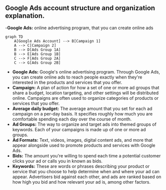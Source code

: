 ## Google Ads account structure and organization explanation.

-**Google Ads:** online advertising program, that you can create online ads


```mermaid
graph TD
    A[Google Ads Account] --> B[Campaign 1]
    A --> C[Campaign 2]
    B --> D[Ads Group 1A]
    B --> E[Ads Group 1B]
    C --> F[Ads Group 2A]
    C --> G[Ads Group 2B]
```

- **Google Ads:** Google's online advertising program. Through Google Ads, you can create online ads to reach people exactly when they're interested in the products and services that you offer.
- **Campaign:** A plan of action for how a set of one or more ad groups that share a budget, location targeting, and other settings will be distributed online. Campaigns are often used to organize categories of products or services that you offer.
- **Average daily budget:** The average amount that you set for each ad campaign on a per-day basis. It specifies roughly how much you are comfortable spending each day over the course of month.
- **Ad Groups:** The way to organize and target ads into themed groups of keywords. Each of your campaigns is made up of one or more ad groups.
- **Ad Formats:** Text, videos, images, digital content ads, and more that appear alongside used to promote products and services with Google Ads.
- **Bids:** The amount you're willing to spend each time a potential customer clicks your ad or calls you in known as bids.
- **Keywords:** These are words or phrases describing your product or service that you choose to help determine when and where your ad can appear. Advertisers bid against each other, and ads are ranked based on how high you bid and how relevant your ad is, among other factors.